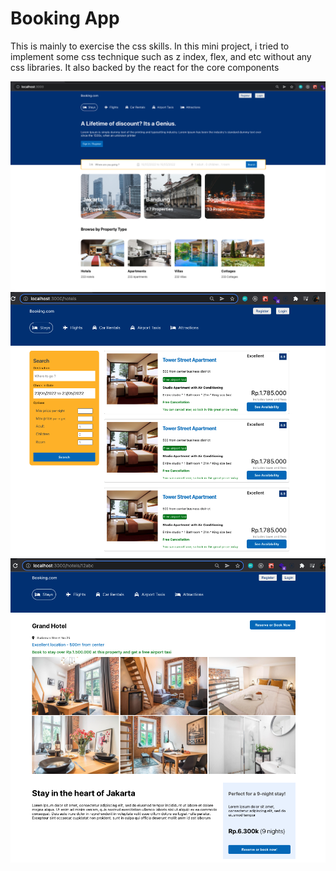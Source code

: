 # Booking App

This is mainly to exercise the css skills. In this mini project, i tried to implement some css technique such as z index, flex, and etc without any css libraries. It also backed by the react for the core components

![Home Page](homepage.png)
![Hotels List](list.png)
![Hotels Detail](detail.png)